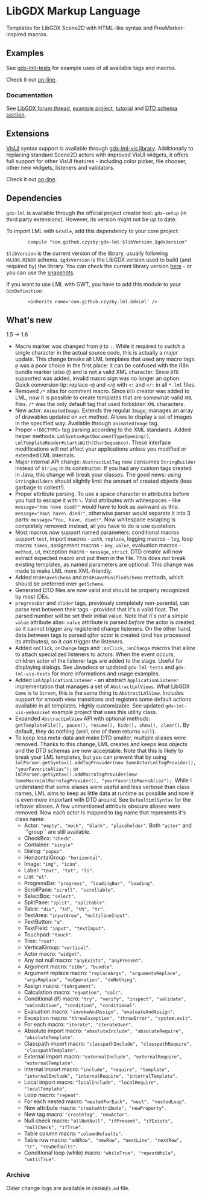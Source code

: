 # LibGDX Markup Language
Templates for LibGDX Scene2D with HTML-like syntax and FreeMarker-inspired macros.

## Examples
See [gdx-lml-tests](../examples/gdx-lml-tests) for example uses of all available tags and macros.

Check it out [on-line](http://czyzby.github.io/gdx-lml/lml).

### Documentation
See [LibGDX forum thread](http://www.badlogicgames.com/forum/viewtopic.php?f=17&t=18843), [example project](../examples/gdx-lml-tests), [tutorial](https://github.com/czyzby/gdx-lml/wiki/LibGDX-Markup-Language) and [DTD schema section](dtd).

## Extensions
[VisUI](https://github.com/kotcrab/VisEditor/wiki/VisUI) syntax support is available through [gdx-lml-vis library](../lml-vis). Additionally to replacing standard Scene2D actors with improved VisUI widgets, it offers full support for other VisUI features - including color picker, file chooser, other new widgets, listeners and validators.

Check it out [on-line](http://czyzby.github.io/gdx-lml/lml-vis).

## Dependencies

`gdx-lml` is available through the official project creator tool: `gdx-setup` (in third party extensions). However, its version might not be up to date.

To import LML with `Gradle`, add this dependency to your core project:
```
        compile "com.github.czyzby:gdx-lml:$libVersion.$gdxVersion"
```

`$libVersion` is the current version of the library, usually following `MAJOR.MINOR` schema. `$gdxVersion` is the LibGDX version used to build (and required by) the library. You can check the current library version [here](http://search.maven.org/#search|ga|1|g%3A%22com.github.czyzby%22) - or you can use the [snapshots](https://oss.sonatype.org/content/repositories/snapshots/com/github/czyzby/).

If you want to use LML with GWT, you have to add this module to your `GdxDefinition`:
```
        <inherits name='com.github.czyzby.lml.GdxLml' />
```

## What's new

1.5 -> 1.6

- Macro marker was changed from `@` to `:`. While it required to switch a single character in the actual source code, this is actually a major update. This change breaks all LML templates that used any macro tags. `@` was a poor choice in the first place: it can be confused with the i18n bundle marker (also `@`) and is not a valid XML character. Since `DTD` supported was added, invalid macro sign was no longer an option. Quick conversion tip: replace `<@` and `</@` with `<:` and `</:` in all `*.lml` files.
- Removed `/*` alias for comment macro. Since `DTD` creator was added to LML, now it is possible to create templates that are somewhat-valid `XML` files. `/*` was the only default tag that used forbidden `XML` characters.
- New actor: `AnimatedImage`. Extends the regular `Image`; manages an array of drawables updated on `act` method. Allows to display a set of images in the specified way. Available through `animatedImage` tag.
- Proper `<!DOCTYPE>` tag parsing according to the XML standards. Added helper methods: `LmlSyntax#getDocumentTypeOpening()`, `LmlTemplateReader#startsWith(CharSequence)`. These interface modifications will not affect your applications unless you modified or extended LML internals.
- Major internal API change: `AbstractLmlTag` now consumes `StringBuilder` instead of `String` in its constructor. If you had any custom tags created in Java, this change will break your classes. The good news: using `StringBuilders` should slightly limit the amount of created objects (less garbage to collect!).
- Proper attribute parsing. To use a space character in attributes before you had to escape it with `\`. Valid attributes with whitespaces - like `message="You have died!"` would have to look as awkward as this: `message="You\ have\ died!"`, otherwise parser would separate it into 3 parts: `message="You, have, died!"`. Now whitespace escaping is completely removed: instead, all you have to do is use quotation.
- Most macros now support named parameters: conditional macros support `test`, import macros - `path`, `replace`, logging macros - `log`, loop macro: `times`, assignment macros - `key`, `value`, evaluation macros - `method`, `id`, exception macro - `message`, `strict`. DTD creator will now extract expected macro and put them in the file. This does *not* break existing templates, as named parameters are optional. This change was made to make LML more XML-friendly.
- Added `Dtd#saveSchema` and `Dtd#saveMinifiedSchema` methods, which should be preferred over `getSchema`.
- Generated DTD files are now valid and should be properly recognized by most IDEs.
- `progressBar` and `slider` tags, previously completely non-parental, can parse text between their tags - provided that it's a valid float. The parsed number will be set their initial value. Note that it's *not* a simple `value` attribute alias: `value` attribute is parsed *before* the actor is created, so it cannot trigger any registered change listeners. On the other hand, data between tags is parsed *after* actor is created (and has processed its attributes), so it *can* trigger the listeners.
- Added `onClick`, `onChange` tags and `:onClick`, `:onChange` macros that allow to attach specialized listeners to actors. When the event occurs, children actor of the listener tags are added to the stage. Useful for displaying dialogs. See Javadocs or updated `gdx-lml-tests` and `gdx-lml-vis-tests` for more informations and usage examples.
- Added `LmlApplicationListener` - an abstract `ApplicationListener` implementation that manages a set of `AbstractLmlViews`. What LibGDX `Game` is to `Screen`, this is the same thing to `AbstractLmlView`. Includes support for smooth view transitions and registers some default actions available in all templates. Highly customizable. See updated `gdx-lml-vis-websocket` example project that uses this utility class.
- Expanded `AbstractLmlView` API with optional methods: `getTemplateFile(), pause(), resume(), hide(), show(), clear()`. By default, they do nothing (well, one of them returns `null`).
- To keep less meta-data and make DTD smaller, multiple aliases were removed. Thanks to this change, LML creates and keeps less objects and the DTD schemas are now acceptable. Note that this is likely to break your LML templates, but you can prevent that by using `lmlParser.getSyntax().addTagProvider(new SomeActorLmlTagProvider(), "yourFavoriteAlias");` or `lmlParser.getSyntax().addMacroTagProvider(new SomeMacroLmlMacroTagProvider(), "yourFavoriteMacroAlias");`. While I understand that some aliases were useful and less verbose than class names, LML aims to keep as little data at runtime as possible and now it is even more important with DTD around. See `DefaultLmlSyntax` for the leftover aliases. A few unmentioned attribute obscure aliases were removed. Now each actor is mapped to tag name that represents it's class name:
  - Actor:  `"empty", "mock", "blank", "placeholder"`. Both `"actor"` and `"group`` are still available. 
  - CheckBox: `"check"`.
  - Container: `"single"`.
  - Dialog: `"popup"`.
  - HorizontalGroup: `"horizontal"`.
  - Image: `"img", "icon"`.
  - Label: `"text", "txt", "li"`.
  - List: `"ul"`.
  - ProgressBar: `"progress", "loadingBar", "loading"`.
  - ScrollPane: `"scroll", "scrollable"`.
  - SelectBox: `"select"`.
  - SplitPane: `"split", "splitable"`.
  - Table: `"div", "td", "th", "tr"`.
  - TextArea: `"inputArea", "multilineInput"`.
  - TextButton: `"a"`.
  - TextField: `"input", "textInput"`.
  - Touchpad: `"touch"`.
  - Tree: `"root"`.
  - VerticalGroup: `"vertical"`.
  - Actor macro: `"widget"`.
  - Any not null macro: `"anyExists", "anyPresent"`.
  - Argument macro: `"i18n", "bundle"`.
  - Argument replace macro: `"replaceArgs", "argumentsReplace", "argsReplace", "noOperation", "doNothing"`.
  - Assign macro: `"toArgument"`.
  - Calculation macro: `"equation", "calc"`.
  - Conditional (if) macro: `"try", "verify", "inspect", "validate", "onCondition", "condition", "conditional"`.
  - Evaluation macro: `"invokeAndAssign", "evaluateAndAssign"`.
  - Exception macro: `"throwException", "throwError", "system.exit"`.
  - For each macro: `"iterate", "iterateOver"`.
  - Absolute import macro: `"absoluteInclude", "absoluteRequire", "absoluteTemplate"`.
  - Classpath import macro: `"classpathInclude", "classpathRequire", "classpathTemplate"`.
  - External import macro: `"externalInclude", "externalRequire", "externalTemplate"`.
  - Internal import macro: `"include", "require", "template", "internalInclude", "internalRequire", "internalTemplate"`.
  - Local import macro: `"localInclude", "localRequire", "localTemplate"`.
  - Loop macro: `"repeat"`.
  - For each nested macro: `"nestedForEach", "nest", "nestedLoop"`.
  - New attribute macro: `"createAttribute", "newProperty"`.
  - New tag macro: `"createTag", "newActor"`.
  - Null check macro: `"allNotNull", "ifPresent", "ifExists", "nullCheck", "ifTrue"`.
  - Table column macro: `"columnDefaults"`.
  - Table row macro: `"addRow", "newRow", "nextLine", "nextRow", "tr", "rowDefaults"`.
  - Conditional loop (while) macro: `"whileTrue", "repeatWhile", "untilTrue"`.


### Archive
Older change logs are available in `CHANGES.md` file.

